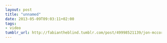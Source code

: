 ```yaml
---
layout: post
title: "unnamed"
date: 2013-05-09T09:03:11+02:00
tags:
- video
tumblr_url: http://fabiantheblind.tumblr.com/post/49998521139/jon-mccormack-saz-documentation-about-the
---
```

